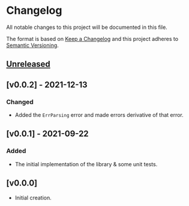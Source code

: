# Changelog
All notable changes to this project will be documented in this file.

The format is based on [Keep a Changelog](http://keepachangelog.com/en/1.0.0/)
and this project adheres to [Semantic Versioning](http://semver.org/spec/v2.0.0.html).

## [Unreleased]

## [v0.0.2] - 2021-12-13

### Changed
- Added the `ErrParsing` error and made errors derivative of that error.

## [v0.0.1] - 2021-09-22

### Added
- The initial implementation of the library & some unit tests.

## [v0.0.0]
- Initial creation.

[Unreleased]: https://github.com/xmidt-org/gokeepachangelog/compare/v0.0.0..HEAD
